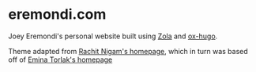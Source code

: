 eremondi.com
===============

Joey Eremondi's personal website built using [Zola][] and [ox-hugo](https://ox-hugo.scripter.co/).

Theme adapted from [Rachit Nigam's homepage](https://rachitnigam.com/), which in turn was based off of [Emina Torlak's homepage](https://homes.cs.washington.edu/~emina/)

[zola]: getzola.org/
